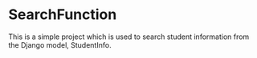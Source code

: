 # SearchFunction
This  is a simple project which is used to search student information from the Django model, StudentInfo.
